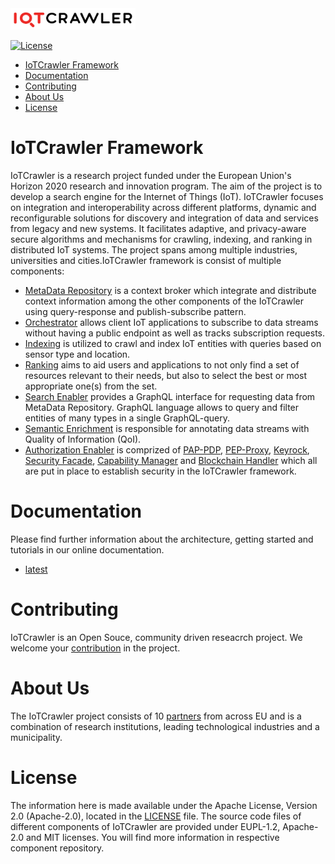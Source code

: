 <img src="images/IoTCrawler_Logo.png" width="200" height="34" />

[![License](https://img.shields.io/badge/License-Apache%202.0-blue.svg)](LICENSE)

- [IoTCrawler Framework](#iotcrawler-framework)
- [Documentation](#documentation)
- [Contributing](#contributing)
- [About Us](#about-us)
- [License](#license)

# IoTCrawler Framework

IoTCrawler is a research project funded under the European Union's Horizon 2020 research and innovation program. The aim of the project is to develop a search engine for the Internet of Things (IoT). IoTCrawler focuses on integration and interoperability across different platforms, dynamic and reconfigurable solutions for discovery and integration of data and services from legacy and new systems. It facilitates adaptive, and privacy-aware secure algorithms and mechanisms for crawling, indexing, and ranking in distributed IoT systems. The project spans among multiple industries, universities and cities.IoTCrawler framework is consist of multiple components:

- [MetaData Repository](https://github.com/IoTCrawler/ScorpioBroker) is a context broker which integrate and distribute context information among the other components of the IoTCrawler using query-response and publish-subscribe pattern.
- [Orchestrator](https://github.com/IoTCrawler/Orchestrator) allows client IoT applications to subscribe to data streams without having a public endpoint as well as tracks subscription requests.
- [Indexing](https://github.com/IoTCrawler/Indexing) is utilized to crawl and index IoT entities with queries based on sensor type and location.
- [Ranking](https://github.com/IoTCrawler/Ranking) aims to aid users and applications to not only find a set of resources relevant to their needs, but also to select the best or most appropriate one(s) from the set.
- [Search Enabler](https://github.com/IoTCrawler/Search-Enabler) provides a GraphQL interface for requesting data from MetaData Repository. GraphQL language allows to query and filter entities of many types in a single GraphQL-query. 
- [Semantic Enrichment](https://github.com/IoTCrawler/SemanticEnrichment) is responsible for annotating data streams with Quality of Information (QoI).
- [Authorization Enabler]() is comprized of [PAP-PDP](https://github.com/IoTCrawler/PAP-PDP), [PEP-Proxy](https://github.com/IoTCrawler/PEP-Proxy), [Keyrock](https://github.com/IoTCrawler/Keyrock), [Security Facade](https://github.com/IoTCrawler/Security-Facade), [Capability Manager](https://github.com/IoTCrawler/Capability-Manager) and [Blockchain Handler]() which all are put in place to establish security in the IoTCrawler framework.

# Documentation

Please find further information about the architecture, getting started and tutorials in our online documentation.

- [latest](https://iotcrawler.readthedocs.io/en/latest/index.html)

# Contributing

IoTCrawler is an Open Souce, community driven reseacrch project. We welcome your [contribution](https://iotcrawler.readthedocs.io/en/latest/contributing/contributing.html) in the project.

# About Us

The IoTCrawler project consists of 10 [partners](https://iotcrawler.eu/index.php/partners/) from across EU and is a combination of research institutions, leading technological industries and a municipality.

# License

The information here is made available under the Apache License, Version 2.0 (Apache-2.0), located in the [LICENSE](LICENSE) file. The source code files of different components of IoTCrawler are provided under EUPL-1.2, Apache-2.0 and MIT licenses. You will find more information in respective component repository.
